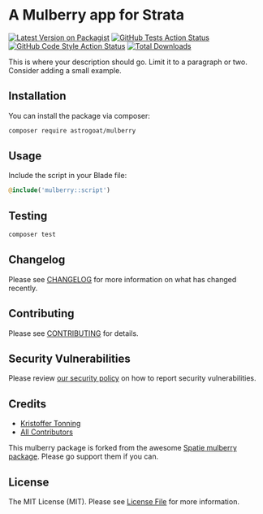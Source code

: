 # A Mulberry app for Strata

[![Latest Version on Packagist](https://img.shields.io/packagist/v/astrogoat/mulberry.svg?style=flat-square)](https://packagist.org/packages/astrogoat/mulberry)
[![GitHub Tests Action Status](https://img.shields.io/github/workflow/status/astrogoat/mulberry/run-tests?label=tests)](https://github.com/astrogoat/mulberry/actions?query=workflow%3Arun-tests+branch%3Amain)
[![GitHub Code Style Action Status](https://img.shields.io/github/workflow/status/astrogoat/mulberry/Check%20&%20fix%20styling?label=code%20style)](https://github.com/astrogoat/mulberry/actions?query=workflow%3A"Check+%26+fix+styling"+branch%3Amain)
[![Total Downloads](https://img.shields.io/packagist/dt/astrogoat/mulberry.svg?style=flat-square)](https://packagist.org/packages/astrogoat/mulberry)

This is where your description should go. Limit it to a paragraph or two. Consider adding a small example.

## Installation

You can install the package via composer:

```bash
composer require astrogoat/mulberry
```

## Usage
Include the script in your Blade file:
```php
@include('mulberry::script')
```

## Testing

```bash
composer test
```

## Changelog

Please see [CHANGELOG](CHANGELOG.md) for more information on what has changed recently.

## Contributing

Please see [CONTRIBUTING](.github/CONTRIBUTING.md) for details.

## Security Vulnerabilities

Please review [our security policy](../../security/policy) on how to report security vulnerabilities.

## Credits

- [Kristoffer Tonning](https://github.com/astrogoat)
- [All Contributors](../../contributors)

This mulberry package is forked from the awesome [Spatie mulberry package](https://github.com/spatie/package-mulberry-laravel#support-us). Please go support them if you can.




## License

The MIT License (MIT). Please see [License File](LICENSE.md) for more information.
